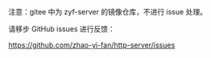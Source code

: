注意：gitee 中为 zyf-server 的镜像仓库，不进行 issue 处理。

请移步 GitHub issues 进行反馈：

https://github.com/zhao-yi-fan/http-server/issues
